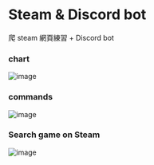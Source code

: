 
# Steam & Discord bot
爬 steam 網頁練習 + Discord bot

### chart 
![image](https://github.com/nyto9999/steamtop10/blob/main/readMesteam10.PNG)

### commands
![image](https://github.com/nyto9999/steamtop10/blob/main/readMeCommand.PNG)

### Search game on Steam 
![image](https://github.com/nyto9999/steamtop10/blob/main/readMeSearch.PNG)
